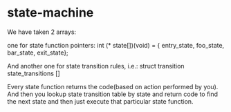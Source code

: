 # state-machine

We have taken 2 arrays:

one for state function pointers: int (* state[])(void) = { entry_state, foo_state, bar_state, exit_state};

And another one for state transition rules, i.e.: struct transition state_transitions []

Every state function returns the code(based on action performed by you). And then you lookup state transition table by state and return code to find the next state and then just execute that particular state function.
